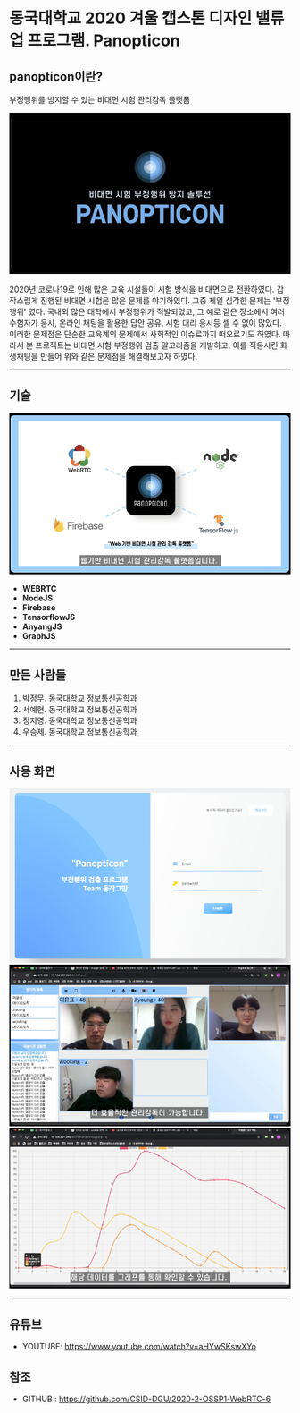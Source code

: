 # 동국대학교 2020 겨울 캡스톤 디자인 밸류업 프로그램. Panopticon
## panopticon이란?
부정행위를 방지할 수 있는 비대면 시험 관리감독 플랫폼

![Alt text](./img/logo.png)

2020년 코로나19로 인해 많은 교육 시설들이 시험 방식을 비대면으로 전환하였다. 갑작스럽게 진행된 비대면 시험은 많은 문제를 야기하였다. 
그중 제일 심각한 문제는 '부정행위' 였다. 국내외 많은 대학에서 부정행위가 적발되었고, 그 예로 같은 장소에서 여러 수험자가 응시, 온라인 채팅을 활용한 답안 공유, 시험 대리 응시등 
셀 수 없이 많았다. 이러한 문제점은 단순한 교육계의 문제에서 사회적인 이슈로까지 떠오르기도 하였다.
따라서 본 프로젝트는 비대면 시험 부정행위 검출 알고리즘을 개발하고, 이를 적용시킨 화생채팅을 만들어 위와 같은 문제점을 해결해보고자 하였다. 
****
## 기술
![Alt text](./img/tech_stack.png)
+ **WEBRTC**   
+ **NodeJS**   
+ **Firebase**   
+ **TensorflowJS**   
+ **AnyangJS**   
+ **GraphJS**
****
## 만든 사람들
1. 박정무. 동국대학교 정보통신공학과 
2. 서예현. 동국대학교 정보통신공학과 
3. 정지영. 동국대학교 정보통신공학과 
4. 우승제. 동국대학교 정보통신공학과 
****
## 사용 화면
![Alt text](./img/login.png)
![Alt text](./img/using_panopticon.png)
![Alt text](./img/graph.png)
****
## 유튜브
* YOUTUBE: <https://www.youtube.com/watch?v=aHYwSKswXYo>

## 참조
* GITHUB : <https://github.com/CSID-DGU/2020-2-OSSP1-WebRTC-6>

